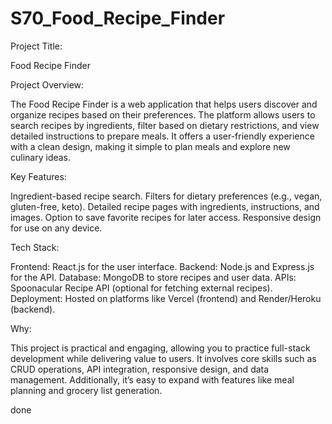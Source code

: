 # S70_Food_Recipe_Finder
Project Title:

Food Recipe Finder

Project Overview:

The Food Recipe Finder is a web application that helps users discover and organize recipes based on their preferences. The platform allows users to search recipes by ingredients, filter based on dietary restrictions, and view detailed instructions to prepare meals. It offers a user-friendly experience with a clean design, making it simple to plan meals and explore new culinary ideas.

Key Features:

Ingredient-based recipe search. Filters for dietary preferences (e.g., vegan, gluten-free, keto). Detailed recipe pages with ingredients, instructions, and images. Option to save favorite recipes for later access. Responsive design for use on any device.

Tech Stack:

Frontend: React.js for the user interface. Backend: Node.js and Express.js for the API. Database: MongoDB to store recipes and user data. APIs: Spoonacular Recipe API (optional for fetching external recipes). Deployment: Hosted on platforms like Vercel (frontend) and Render/Heroku (backend).

Why:

This project is practical and engaging, allowing you to practice full-stack development while delivering value to users. It involves core skills such as CRUD operations, API integration, responsive design, and data management. Additionally, it’s easy to expand with features like meal planning and grocery list generation.

done 


